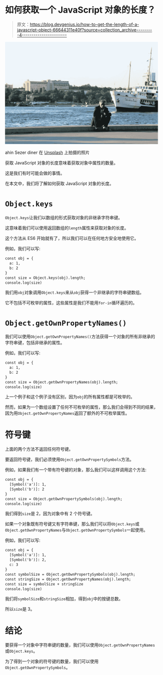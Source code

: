 # 如何获取一个 JavaScript 对象的长度？

> 原文：<https://blog.devgenius.io/how-to-get-the-length-of-a-javascript-object-66644311e40f?source=collection_archive---------4----------------------->

![](img/dc7fbfc80641d368b3e0b33253dafaa7.png)

ahin Sezer diner 在 [Unsplash](https://unsplash.com?utm_source=medium&utm_medium=referral) 上拍摄的照片

获取 JavaScript 对象的长度意味着获取对象中属性的数量。

这是我们有时可能会做的事情。

在本文中，我们将了解如何获取 JavaScript 对象的长度。

# `Object.keys`

`Object.keys`让我们以数组的形式获取对象的非继承字符串键。

这意味着我们可以使用返回数组的`length`属性来获取对象的长度。

这个方法从 ES6 开始就有了，所以我们可以在任何地方安全地使用它。

例如，我们可以写:

```
const obj = {
  a: 1,
  b: 2
}
const size = Object.keys(obj).length;
console.log(size)
```

我们用`obj`对象调用`Object.keys`来从`obj`获得一个非继承的字符串键数组。

它不包括不可枚举的属性，这些属性是我们不能用`for-in`循环遍历的。

# `Object.getOwnPropertyNames()`

我们可以使用`Object.getOwnPropertyNames()`方法获得一个对象的所有非继承的字符串键，包括非继承的属性。

例如，我们可以写:

```
const obj = {
  a: 1,
  b: 2
}
const size = Object.getOwnPropertyNames(obj).length;
console.log(size)
```

上一个例子和这个例子没有区别，因为`obj`的所有属性都是可枚举的。

然而，如果为一个数组设置了任何不可枚举的属性，那么我们会得到不同的结果，因为用`Object.getOwnPropertyNames`返回了额外的不可枚举属性。

# 符号键

上面的两个方法不返回任何符号键。

要返回符号键，我们必须使用`Object.getOwnPropertySymbols`方法。

例如，如果我们有一个带有符号键的对象，那么我们可以这样调用这个方法:

```
const obj = {
  [Symbol('a')]: 1,
  [Symbol('b')]: 2
}
const size = Object.getOwnPropertySymbols(obj).length;
console.log(size)
```

我们得到`size`是 2，因为对象中有 2 个符号键。

如果一个对象既有符号键又有字符串键，那么我们可以将`Object.keys`或`Object.getOwnPropertyNames`与`Object.getOwnPropertySymbols`一起使用。

例如，我们可以写:

```
const obj = {
  [Symbol('a')]: 1,
  [Symbol('b')]: 2,
  c: 3
}
const symbolSize = Object.getOwnPropertySymbols(obj).length;
const stringSize = Object.getOwnPropertyNames(obj).length;
const size = symbolSize + stringSize
console.log(size)
```

我们将`symbolSize`和`stringSize`相加，得到`obj`中的按键总数。

所以`size`是 3。

# 结论

要获得一个对象中字符串键的数量，我们可以使用`Object.getOwnPropertyNames`或`Object.keys`。

为了得到一个对象的符号键的数量，我们可以使用`Object.getOwnPropertySymbols`。